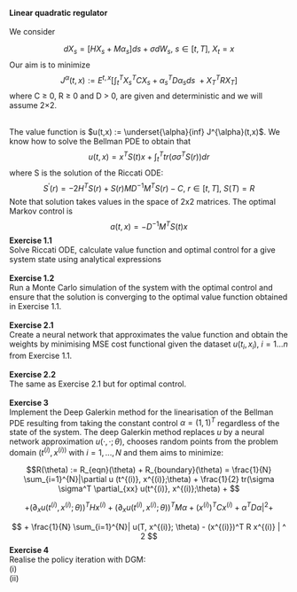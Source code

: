 **Linear quadratic regulator** <br />
<br />
We consider

$$dX_s = [H X_s + M \alpha_s] ds + \sigma dW_s, \ s \in [t, T],\ X_t = x$$
Our aim is to minimize
$$J^{\alpha}(t,x) := E^{t,x} [\int_{t}^{T}{X_s^T C X_s + \alpha_s^T D \alpha_s  }ds\ +X_T^T R X_T] $$
where C ≥ 0, R ≥ 0 and D > 0, are given and deterministic and we will assume 2×2.<br />
<br />

The value function is $u(t,x) := \underset{\alpha}{inf} J^{\alpha}(t,x)$. We know how to solve the Bellman PDE to obtain that 
$$u(t,x) = x^T S(t) x + \int_{t}^{T}{tr(\sigma \sigma^T S(r))dr}$$
where S is the solution of the Riccati ODE:
$$S^{'}(r) = -2H^TS(r) + S(r)MD^{-1}M^TS(r)-C, \ r \in [t, T], \ S(T) = R $$
Note that solution takes values in the space of 2x2 matrices. The optimal Markov control is 
$$a(t,x) = -D^{-1}M^TS(t)x$$
**Exercise 1.1**<br />
Solve Riccati ODE, calculate value function and optimal control for a give system state using analytical expressions <br />
<br /> **Exercise 1.2**<br />
Run a Monte Carlo simulation of the system with the optimal control and ensure that the solution is converging to the optimal value function obtained in Exercise 1.1.<br />
<br /> **Exercise 2.1**<br />
Create a neural network that approximates the value function and obtain the weights by minimising MSE cost functional given the dataset $u(t_i, x_i), \ i = 1...n$ from Exercise 1.1. <br />
<br /> **Exercise 2.2**<br />
The same as Exercise 2.1 but for optimal control.<br />
<br /> **Exercise 3**<br />
Implement the Deep Galerkin method for the linearisation of the Bellman PDE resulting from taking the constant control $\alpha = (1, 1)^T$ regardless of the state of the system. The deep Galerkin method replaces $u$ by a neural network approximation $u(·, ·; \theta)$, chooses random points from the problem domain $(t^{(i)}, x^{(i))}$ with $i = 1, . . . , N$ and them aims to minimize:

$$R(\theta) := R_{eqn}(\theta) + R_{boundary}(\theta) = \frac{1}{N} \sum_{i=1}^{N}|\partial u (t^{(i)}, x^{(i)};\theta)  + \frac{1}{2} tr(\sigma \sigma^T \partial_{xx} u(t^{(i)}, x^{(i)};\theta) + $$

$$ + (\partial_{x} u(t^{(i)}, x^{(i)};\theta))^T H x^{(i)} + (\partial_{x} u(t^{(i)}, x^{(i)};\theta))^T M \alpha + (x^{(i)})^T C x^{(i)} + \alpha^T D \alpha|^2 + $$

$$ + \frac{1}{N} \sum_{i=1}^{N}| u(T, x^{(i)}; \theta) - (x^{(i)})^T R x^{(i)} | ^ 2 $$
**Exercise 4**<br />
Realise the policy iteration with DGM:<br />
(i)<br />
(ii)
